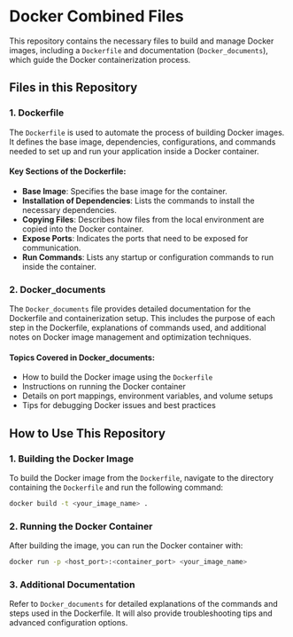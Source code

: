 # Docker Combined Files

This repository contains the necessary files to build and manage Docker images, including a `Dockerfile` and documentation (`Docker_documents`), which guide the Docker containerization process.

## Files in this Repository

### 1. **Dockerfile**
The `Dockerfile` is used to automate the process of building Docker images. It defines the base image, dependencies, configurations, and commands needed to set up and run your application inside a Docker container.

#### Key Sections of the Dockerfile:
- **Base Image**: Specifies the base image for the container.
- **Installation of Dependencies**: Lists the commands to install the necessary dependencies.
- **Copying Files**: Describes how files from the local environment are copied into the Docker container.
- **Expose Ports**: Indicates the ports that need to be exposed for communication.
- **Run Commands**: Lists any startup or configuration commands to run inside the container.

### 2. **Docker_documents**
The `Docker_documents` file provides detailed documentation for the Dockerfile and containerization setup. This includes the purpose of each step in the Dockerfile, explanations of commands used, and additional notes on Docker image management and optimization techniques.

#### Topics Covered in Docker_documents:
- How to build the Docker image using the `Dockerfile`
- Instructions on running the Docker container
- Details on port mappings, environment variables, and volume setups
- Tips for debugging Docker issues and best practices

## How to Use This Repository

### 1. Building the Docker Image
To build the Docker image from the `Dockerfile`, navigate to the directory containing the `Dockerfile` and run the following command:

```bash
docker build -t <your_image_name> .
```

### 2. Running the Docker Container
After building the image, you can run the Docker container with:

```bash
docker run -p <host_port>:<container_port> <your_image_name>
```

### 3. Additional Documentation
Refer to `Docker_documents` for detailed explanations of the commands and steps used in the Dockerfile. It will also provide troubleshooting tips and advanced configuration options.



